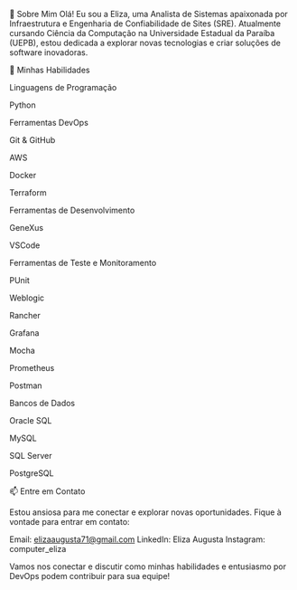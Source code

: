 :woman:  Sobre Mim
Olá! Eu sou a Eliza, uma Analista de Sistemas apaixonada por Infraestrutura e Engenharia de Confiabilidade de Sites (SRE). Atualmente cursando Ciência da Computação na Universidade Estadual da Paraíba (UEPB), estou dedicada a explorar novas tecnologias e criar soluções de software inovadoras.

:rocket:  Minhas Habilidades

Linguagens de Programação

Python

Ferramentas DevOps

Git & GitHub

AWS

Docker

Terraform

Ferramentas de Desenvolvimento

GeneXus

VSCode

Ferramentas de Teste e Monitoramento

PUnit

Weblogic

Rancher

Grafana

Mocha

Prometheus

Postman

Bancos de Dados

Oracle SQL

MySQL

SQL Server

PostgreSQL

:mailbox:  Entre em Contato

Estou ansiosa para me conectar e explorar novas oportunidades. Fique à vontade para entrar em contato:

Email: elizaaugusta71@gmail.com
LinkedIn: Eliza Augusta
Instagram: computer_eliza

Vamos nos conectar e discutir como minhas habilidades e entusiasmo por DevOps podem contribuir para sua equipe!

